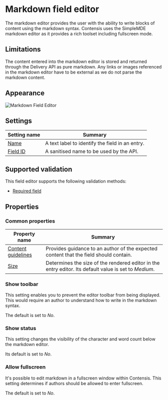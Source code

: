 # Markdown field editor
The markdown editor provides the user with the ability to write blocks of content using the markdown syntax. Contensis uses the SimpleMDE markdown editor as it provides a rich toolset including fullscreen mode.

## Limitations
The content entered into the markdown editor is stored and returned through the Delivery API as pure markdown. Any links or images referenced in the markdown editor have to be external as we do not parse the markdown content.

## Appearance
![Markdown Field Editor](/images/field-editor-markdown.png)

## Settings
| Setting name | Summary|
| ---| --- |
| [Name](/content-types/field-editors/field-settings.md#name) | A text label to identify the field in an entry.|
| [Field ID](/content-types/field-editors/field-settings.md#field-id) | A sanitised name to be used by the API. |

## Supported validation
This field editor supports the following validation methods:

- [Required field](/content-types/validation/required-validation.md)

## Properties

### Common properties
| Property name | Summary|
| ---| --- |
| [Content guidelines](/content-types/field-editors/field-properties.md#content-guidelines) |  Provides guidance to an author of the expected content that the field should contain. |
| [Size](/content-types/field-editors/field-properties.md#editor-size) | Determines the size of the rendered editor in the entry editor. Its default value is set to *Medium*. |


### Show toolbar
This setting enables you to prevent the editor toolbar from being displayed. This would require an author to understand how to write in the markdown syntax.

The default is set to *No*.

### Show status
This setting changes the visibility of the character and word count below the markdown editor.

Its default is set to *No*.

### Allow fullscreen
It's possible to edit markdown in a fullscreen window within Contensis. This setting determines if authors should be allowed to enter fullscreen.

The default is set to *No*.
